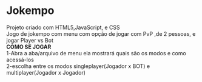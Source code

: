 # Jokempo
Projeto criado com HTML5,JavaScript, e CSS<br>
Jogo de jokempo com menu com opção de jogar com PvP ,de 2 pessoas, e jogar Player vs Bot
<br>
<b>COMO SE JOGAR</b>
<br> 
1-Abra a aba/arquivo de menu ela mostrará quais são os modos e como acessá-los<br>
2-escolha entre os modos singleplayer(Jogador x BOT) e multiplayer(Jogador x Jogador)

